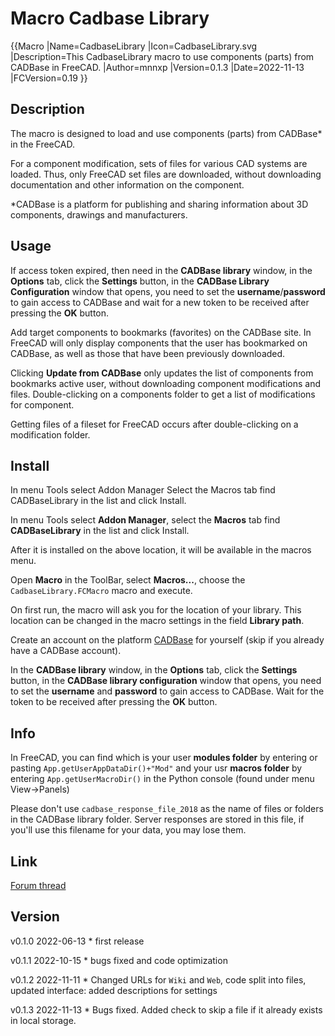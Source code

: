 # Macro Cadbase Library
{{Macro
|Name=CadbaseLibrary
|Icon=CadbaseLibrary.svg
|Description=This CadbaseLibrary macro to use components (parts) from CADBase in FreeCAD.
|Author=mnnxp
|Version=0.1.3
|Date=2022-11-13
|FCVersion=0.19
}}

## Description

The macro is designed to load and use components (parts) from CADBase* in the FreeCAD.

For a component modification, sets of files for various CAD systems are loaded. Thus, only FreeCAD set files are downloaded, without downloading documentation and other information on the component.

*CADBase is a platform for publishing and sharing information about 3D components, drawings and manufacturers.

## Usage

If access token expired, then need in the **CADBase library** window, in the **Options** tab, click the **Settings** button, in the **CADBase Library Configuration** window that opens, you need to set the **username**/**password** to gain access to CADBase and wait for a new token to be received after pressing the **OK** button.

Add target components to bookmarks (favorites) on the CADBase site. In FreeCAD will only display components that the user has bookmarked on CADBase, as well as those that have been previously downloaded.

Clicking **Update from CADBase** only updates the list of components from bookmarks active user, without downloading component modifications and files.
Double-clicking on a components folder to get a list of modifications for component.

Getting files of a fileset for FreeCAD occurs after double-clicking on a modification folder.

## Install

In menu Tools select Addon Manager Select the Macros tab find CADBaseLibrary in the list and click Install.

In menu Tools select **Addon Manager**, select the **Macros** tab find **CADBaseLibrary** in the list and click Install.

After it is installed on the above location, it will be available in the macros menu.

Open **Macro** in the ToolBar, select **Macros...**, choose the `CadbaseLibrary.FCMacro` macro and execute.

On first run, the macro will ask you for the location of your library. This location can be changed in the macro settings in the field **Library path**.

Create an account on the platform [CADBase](https://cadbase.rs) for yourself (skip if you already have a CADBase account).

In the **CADBase library** window, in the **Options** tab, click the **Settings** button, in the **CADBase library configuration** window that opens, you need to set the **username** and **password** to gain access to CADBase. Wait for the token to be received after pressing the **OK** button.

## Info

In FreeCAD, you can find which is your user **modules folder** by entering or pasting `App.getUserAppDataDir()+"Mod"` and your usr **macros folder** by entering `App.getUserMacroDir()` in the Python console (found under menu View->Panels)

Please don't use `cadbase_response_file_2018` as the name of files or folders in the CADBase library folder. Server responses are stored in this file, if you'll use this filename for your data, you may lose them.

## Link

[Forum thread](https://forum.freecadweb.org/viewtopic.php?f=22&t=69389)

## Version

v0.1.0 2022-06-13    * first release

v0.1.1 2022-10-15    * bugs fixed and code optimization

v0.1.2 2022-11-11    * Changed URLs for `Wiki` and `Web`, code split into files, updated interface: added descriptions for settings

v0.1.3 2022-11-13    * Bugs fixed. Added check to skip a file if it already exists in local storage.
